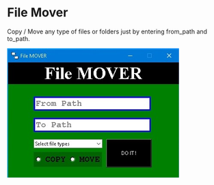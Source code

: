 # File Mover

Copy / Move any type of files or folders just by entering from_path and to_path.

<img src="included files/1.jpg">
